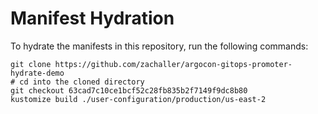 # Manifest Hydration

To hydrate the manifests in this repository, run the following commands:

```shell
git clone https://github.com/zachaller/argocon-gitops-promoter-hydrate-demo
# cd into the cloned directory
git checkout 63cad7c10ce1bcf52c28fb835b2f7149f9dc8b80
kustomize build ./user-configuration/production/us-east-2
```
